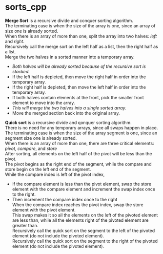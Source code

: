# sorts_cpp

**Merge Sort** is a recursive divide and conquer sorting algorithm.\
The terminating case is when the size of the array is one, since an array of size one is already sorted.\
When there is an array of more than one, split the array into two halves: *left* and *right*.\
Recursively call the merge sort on the left half as a list, then the right half as a list.\
Merge the two halves in a sorted manner into a temporary array.
  - *Both halves will be already sorted because of the recursive sort is stacked.*
  - If the left half is depleted, then move the right half in order into the temporary array.
  - If the right half is depleted, then move the left half in order into the temporary array.
  - If both halves contain elements at the front, pick the smaller front element to move into the array.
  - *This will merge the two halves into a single sorted array.*
  - Move the merged section back into the original array.
  
**Quick sort** is a recursive divide and qonquer sorting algorithm.\
There is no need for any temporary arrays, since all swaps happen in place.\
The terminating case is when the size of the array segment is one, since an segment size one is already sorted.\
When there is an array of more than one, there are three critical elements: *pivot*, *compare*, and *store*\
After sorting, all elements on the left half of the pivot will be less than the pivot.\
The pivot begins as the right end of the segment, while the compare and store begin on the left end of the segment.\
While the compare index is left of the pivot index,
  - If the compare element is less than the pivot element, swap the store element with the compare element and increment the swap index once to the right.
  - Then increment the compare index once to the right\
When the compare index reaches the pivot index, swap the store element with the pivot element.\
This swap makes it so all the elements on the left of the pivoted element are less than, while all the elements right of the pivoted element are greater than.\
Recursively call the quick sort on the segment to the left of the pivoted element (do not include the pivoted element).\
Recursively call the quick sort on the segment to the right of the pivoted element (do not include the pivoted element).
